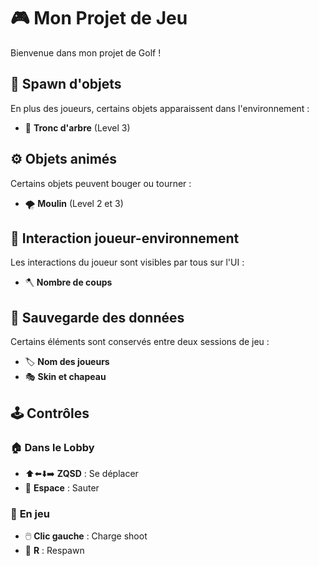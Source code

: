 # 🎮 Mon Projet de Jeu  

Bienvenue dans mon projet de Golf !

## 🌱 Spawn d'objets
En plus des joueurs, certains objets apparaissent dans l'environnement :
- 🌳 **Tronc d'arbre** (Level 3)

## ⚙️ Objets animés
Certains objets peuvent bouger ou tourner :
- 🌪️ **Moulin** (Level 2 et 3)

## 🔄 Interaction joueur-environnement
Les interactions du joueur sont visibles par tous sur l'UI :
- 🪓 **Nombre de coups**

## 💾 Sauvegarde des données
Certains éléments sont conservés entre deux sessions de jeu :
- 🏷️ **Nom des joueurs**
- 🎭 **Skin et chapeau**

## 🕹️ Contrôles
### 🏠 **Dans le Lobby**
- ⬆️⬅️⬇️➡️ **ZQSD** : Se déplacer
- 🏃 **Espace** : Sauter

### 🎯 **En jeu**
- 🖱️ **Clic gauche** : Charge shoot
- 🔄 **R** : Respawn
